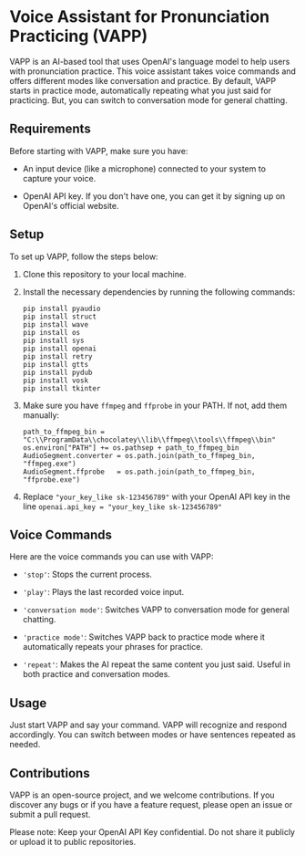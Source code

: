 # Voice Assistant for Pronunciation Practicing (VAPP)

VAPP is an AI-based tool that uses OpenAI's language model to help users with pronunciation practice. This voice assistant takes voice commands and offers different modes like conversation and practice. By default, VAPP starts in practice mode, automatically repeating what you just said for practicing. But, you can switch to conversation mode for general chatting. 

## Requirements

Before starting with VAPP, make sure you have:

- An input device (like a microphone) connected to your system to capture your voice.

- OpenAI API key. If you don't have one, you can get it by signing up on OpenAI's official website.

## Setup

To set up VAPP, follow the steps below:

1. Clone this repository to your local machine.
2. Install the necessary dependencies by running the following commands:

    ```
    pip install pyaudio
    pip install struct
    pip install wave
    pip install os
    pip install sys
    pip install openai
    pip install retry
    pip install gtts
    pip install pydub
    pip install vosk
    pip install tkinter
    ```

3. Make sure you have `ffmpeg` and `ffprobe` in your PATH. If not, add them manually:

    ```
    path_to_ffmpeg_bin = "C:\\ProgramData\\chocolatey\\lib\\ffmpeg\\tools\\ffmpeg\\bin"
    os.environ["PATH"] += os.pathsep + path_to_ffmpeg_bin
    AudioSegment.converter = os.path.join(path_to_ffmpeg_bin, "ffmpeg.exe")
    AudioSegment.ffprobe   = os.path.join(path_to_ffmpeg_bin, "ffprobe.exe")
    ```

4. Replace `"your_key_like sk-123456789"` with your OpenAI API key in the line `openai.api_key = "your_key_like sk-123456789"`

## Voice Commands

Here are the voice commands you can use with VAPP:

- `'stop'`: Stops the current process.

- `'play'`: Plays the last recorded voice input.

- `'conversation mode'`: Switches VAPP to conversation mode for general chatting.

- `'practice mode'`: Switches VAPP back to practice mode where it automatically repeats your phrases for practice.

- `'repeat'`: Makes the AI repeat the same content you just said. Useful in both practice and conversation modes.

## Usage

Just start VAPP and say your command. VAPP will recognize and respond accordingly. You can switch between modes or have sentences repeated as needed.

## Contributions

VAPP is an open-source project, and we welcome contributions. If you discover any bugs or if you have a feature request, please open an issue or submit a pull request.

Please note: Keep your OpenAI API Key confidential. Do not share it publicly or upload it to public repositories.
